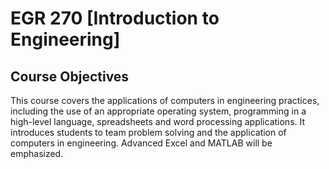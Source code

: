 # EGR 270 [Introduction to Engineering]

## Course Objectives
This course covers the applications of computers in engineering practices, including the use of an appropriate operating system, programming in a high-level language, spreadsheets and word processing applications. It introduces students to team problem solving and the application of computers in engineering. Advanced Excel and MATLAB will be emphasized.
